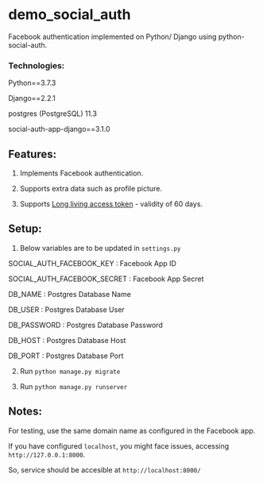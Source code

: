 # demo_social_auth
Facebook authentication implemented on Python/ Django using python-social-auth.

### Technologies:
Python==3.7.3

Django==2.2.1

postgres (PostgreSQL) 11.3

social-auth-app-django==3.1.0

## Features:
1. Implements Facebook authentication.

2. Supports extra data such as profile picture.

3. Supports [Long living access token](https://developers.facebook.com/docs/facebook-login/access-tokens/refreshing/) - validity of 60 days.

## Setup:
1. Below variables are to be updated in `settings.py`

SOCIAL_AUTH_FACEBOOK_KEY : Facebook App ID

SOCIAL_AUTH_FACEBOOK_SECRET : Facebook App Secret

DB_NAME : Postgres Database Name

DB_USER : Postgres Database User

DB_PASSWORD : Postgres Database Password

DB_HOST : Postgres Database Host

DB_PORT : Postgres Database Port

2. Run `python manage.py migrate`

3. Run `python manage.py runserver`

## Notes:
For testing, use the same domain name as configured in the Facebook app.

If you have configured `localhost`, you might face issues, accessing `http://127.0.0.1:8000`. 

So, service should be accesible at `http://localhost:8000/`
